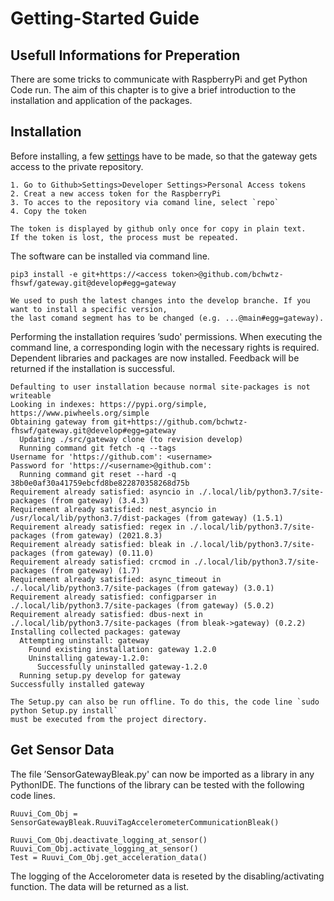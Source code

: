 # Getting-Started Guide

## Usefull Informations for Preperation

There are some tricks to communicate with RaspberryPi and get Python Code run. The aim of this chapter is to give a brief 
introduction to the installation and application of the packages.

## Installation

Before installing, a few [settings](https://docs.github.com/en/github/authenticating-to-github/keeping-your-account-and-data-secure/creating-a-personal-access-token) 
have to be made, so that the gateway gets access to the private repository.

    1. Go to Github>Settings>Developer Settings>Personal Access tokens
    2. Creat a new access token for the RaspberryPi
    3. To acces to the repository via comand line, select `repo`
    4. Copy the token

```{admonition} Note
The token is displayed by github only once for copy in plain text.
If the token is lost, the process must be repeated.
```

The software can be installed via command line.

```{code-block} python
pip3 install -e git+https://<access token>@github.com/bchwtz-fhswf/gateway.git@develop#egg=gateway
```

```{admonition} Note
We used to push the latest changes into the develop branche. If you want to install a specific version,
the last comand segment has to be changed (e.g. ...@main#egg=gateway).
```

Performing the installation requires ’sudo' permissions. When executing the command line, 
a corresponding login with the necessary rights is required. Dependent libraries and packages 
are now installed. Feedback will be returned if the installation is successful.

```{code-block} python
Defaulting to user installation because normal site-packages is not writeable
Looking in indexes: https://pypi.org/simple, https://www.piwheels.org/simple
Obtaining gateway from git+https://github.com/bchwtz-fhswf/gateway.git@develop#egg=gateway
  Updating ./src/gateway clone (to revision develop)
  Running command git fetch -q --tags
Username for 'https://github.com': <username>
Password for 'https://<username>@github.com':
  Running command git reset --hard -q 38b0e0af30a41759ebcfd8be822870358268d75b
Requirement already satisfied: asyncio in ./.local/lib/python3.7/site-packages (from gateway) (3.4.3)
Requirement already satisfied: nest_asyncio in /usr/local/lib/python3.7/dist-packages (from gateway) (1.5.1)
Requirement already satisfied: regex in ./.local/lib/python3.7/site-packages (from gateway) (2021.8.3)
Requirement already satisfied: bleak in ./.local/lib/python3.7/site-packages (from gateway) (0.11.0)
Requirement already satisfied: crcmod in ./.local/lib/python3.7/site-packages (from gateway) (1.7)
Requirement already satisfied: async_timeout in ./.local/lib/python3.7/site-packages (from gateway) (3.0.1)
Requirement already satisfied: configparser in ./.local/lib/python3.7/site-packages (from gateway) (5.0.2)
Requirement already satisfied: dbus-next in ./.local/lib/python3.7/site-packages (from bleak->gateway) (0.2.2)
Installing collected packages: gateway
  Attempting uninstall: gateway
    Found existing installation: gateway 1.2.0
    Uninstalling gateway-1.2.0:
      Successfully uninstalled gateway-1.2.0
  Running setup.py develop for gateway
Successfully installed gateway
```

```{admonition} Note
The Setup.py can also be run offline. To do this, the code line `sudo python Setup.py install` 
must be executed from the project directory.
```

## Get Sensor Data

The file ’SensorGatewayBleak.py' can now be imported as a library in any PythonIDE. 
The functions of the library can be tested with the following code lines.

```{code-block} python
Ruuvi_Com_Obj = SensorGatewayBleak.RuuviTagAccelerometerCommunicationBleak() 

Ruuvi_Com_Obj.deactivate_logging_at_sensor()
Ruuvi_Com_Obj.activate_logging_at_sensor()
Test = Ruuvi_Com_Obj.get_acceleration_data()
```

The logging of the Accelorometer data is reseted by the disabling/activating function. 
The data will be returned as a list.

